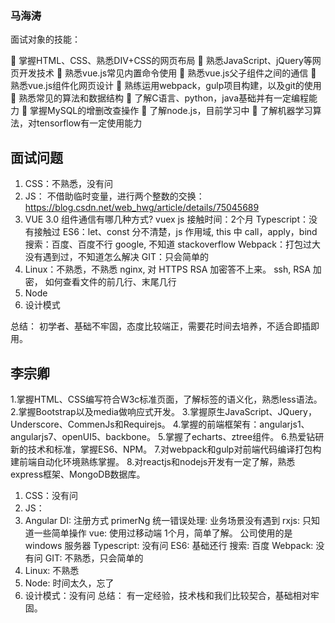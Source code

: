 

### 马海涛
面试对象的技能：

   掌握HTML、CSS、熟悉DIV+CSS的网页布局
   熟悉JavaScript、jQuery等网页开发技术
   熟悉vue.js常见内置命令使用
   熟悉vue.js父子组件之间的通信
   熟悉vue.js组件化网页设计
   熟练运用webpack，gulp项目构建，以及git的使用
   熟悉常见的算法和数据结构
   了解C语言、python，java基础并有一定编程能力 
   掌握MySQL的增删改查操作
   了解node.js，目前学习中
   了解机器学习算法，对tensorflow有一定使用能力


## 面试问题

  1. CSS：不熟悉，没有问
  2. JS：
    不借助临时变量，进行两个整数的交换：https://blog.csdn.net/web_hwg/article/details/75045689
  3. VUE
    3.0
    组件通信有哪几种方式?
    vuex
    js 接触时间：2个月
  Typescript：没有接触过
  ES6：let、const 分不清楚，js 作用域, this 中 call，apply，bind
  搜索：百度、百度不行 google, 不知道 stackoverflow
  Webpack：打包过大没有遇到过，不知道怎么解决
  GIT：只会简单的
  4. Linux：不熟悉，不熟悉 nginx, 对 HTTPS RSA 加密答不上来。 ssh, RSA 加密， 如何查看文件的前几行、末尾几行
  5. Node
  6. 设计模式

  总结：
  初学者、基础不牢固，态度比较端正，需要花时间去培养，不适合即插即用。



## 李宗卿
  1.掌握HTML、CSS编写符合W3c标准页面，了解标签的语义化，熟悉less语法。
  2.掌握Bootstrap以及media做响应式开发。
  3.掌握原生JavaScript、JQuery，Underscore、CommenJs和Requirejs。
  4.掌握的前端框架有：angularjs1、angularjs7、openUI5、backbone。
  5.掌握了echarts、ztree组件。
  6.热爱钻研新的技术和标准，掌握ES6、NPM。
  7.对webpack和gulp对前端代码编译打包构建前端自动化环境熟练掌握。
  8.对reactjs和nodejs开发有一定了解，熟悉express框架、MongoDB数据库。

  1. CSS：没有问
  2. JS：
  3. Angular
  DI: 注册方式
  primerNg
  统一错误处理: 业务场景没有遇到
  rxjs: 只知道一些简单操作
  vue: 使用过移动端 1个月，简单了解。
  公司使用的是 windows 服务器
  Typescript: 没有问
  ES6: 基础还行
  搜索: 百度
  Webpack: 没有问
  GIT: 不熟悉，只会简单的 
  4. Linux: 不熟悉
  5. Node: 时间太久，忘了
  6. 设计模式：没有问
  总结：
  有一定经验，技术栈和我们比较契合，基础相对牢固。